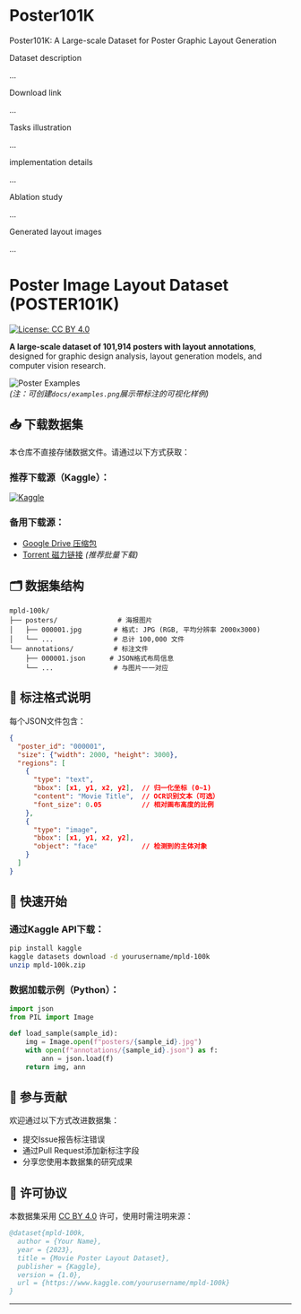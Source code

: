 # Poster101K
Poster101K: A Large-scale Dataset for Poster Graphic Layout Generation

Dataset description

...

Download link

...

Tasks illustration

...

implementation details

...

Ablation study

...

Generated layout images

...



# Poster Image Layout Dataset (POSTER101K)

[![License: CC BY 4.0](https://img.shields.io/badge/License-CC_BY_ND_4.0-blue.svg)](https://creativecommons.org/licenses/by/4.0/)

**A large-scale dataset of 101,914 posters with layout annotations**, designed for graphic design analysis, layout generation models, and computer vision research.

![Poster Examples](docs/examples.png)  
*(注：可创建`docs/examples.png`展示带标注的可视化样例)*

## 📥 下载数据集
本仓库不直接存储数据文件。请通过以下方式获取：

### 推荐下载源（Kaggle）：
[![Kaggle](https://img.shields.io/badge/Download_on-Kaggle-20BEFF.svg)](https://www.kaggle.com/yourusername/mpld-100k)

### 备用下载源：
- [Google Drive 压缩包](https://drive.google.com/...)
- [Torrent 磁力链接](magnet:?xt=urn:btih:...) *(推荐批量下载)*

## 🗂️ 数据集结构
```
mpld-100k/
├── posters/               # 海报图片
│   ├── 000001.jpg        # 格式: JPG (RGB, 平均分辨率 2000x3000)
│   └── ...               # 总计 100,000 文件
└── annotations/          # 标注文件
    ├── 000001.json      # JSON格式布局信息
    └── ...               # 与图片一一对应
```

## 📝 标注格式说明
每个JSON文件包含：
```json
{
  "poster_id": "000001",
  "size": {"width": 2000, "height": 3000},
  "regions": [
    {
      "type": "text",
      "bbox": [x1, y1, x2, y2],  // 归一化坐标 (0~1)
      "content": "Movie Title",  // OCR识别文本（可选）
      "font_size": 0.05          // 相对画布高度的比例
    },
    {
      "type": "image",
      "bbox": [x1, y1, x2, y2],
      "object": "face"           // 检测到的主体对象
    }
  ]
}
```

## 🚀 快速开始
### 通过Kaggle API下载：
```bash
pip install kaggle
kaggle datasets download -d yourusername/mpld-100k
unzip mpld-100k.zip
```

### 数据加载示例（Python）：
```python
import json
from PIL import Image

def load_sample(sample_id):
    img = Image.open(f"posters/{sample_id}.jpg")
    with open(f"annotations/{sample_id}.json") as f:
        ann = json.load(f)
    return img, ann
```

## 🤝 参与贡献
欢迎通过以下方式改进数据集：
- 提交Issue报告标注错误
- 通过Pull Request添加新标注字段
- 分享您使用本数据集的研究成果

## 📜 许可协议
本数据集采用 [CC BY 4.0](LICENSE) 许可，使用时需注明来源：
```bibtex
@dataset{mpld-100k,
  author = {Your Name},
  year = {2023},
  title = {Movie Poster Layout Dataset},
  publisher = {Kaggle},
  version = {1.0},
  url = {https://www.kaggle.com/yourusername/mpld-100k}
}
```

---
